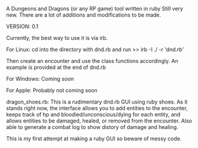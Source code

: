 A Dungeons and Dragons (or any RP game) tool written in ruby
Still very new. There are a lot of additions and modifications to be made.

VERSION: 0.1

Currently, the best way to use it is via irb.

For Linux:
cd  into the directory with dnd.rb and run >> irb -I ./ -r 'dnd.rb'

Then create an encounter and use the class functions accordingly. An example is provided at the end of dnd.rb

For Windows:
Coming soon

For Apple:
Probably not coming soon

dragon_shoes.rb:
This is a rudimentary dnd.rb GUI using ruby shoes. As it stands right now, the interface allows you to add entities to the encounter, keeps track of hp and bloodied/unconscious/dying for each entity, and allows entities to be damaged, healed, or removed from the encounter. Also able to generate a combat log to show distory of damage and healing.
 
This is my first attempt at making a ruby GUI so beware of messy code.
